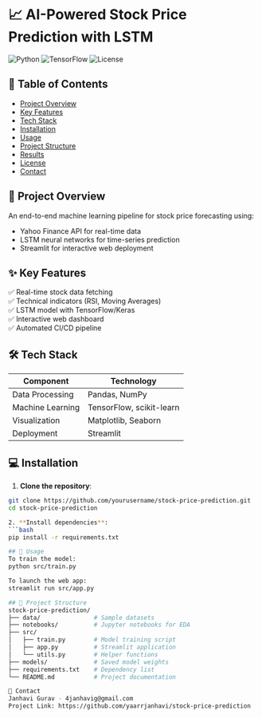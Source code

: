 # 📈 AI-Powered Stock Price Prediction with LSTM

![Python](https://img.shields.io/badge/Python-3.9+-blue)
![TensorFlow](https://img.shields.io/badge/TensorFlow-2.15-orange)
![License](https://img.shields.io/badge/License-MIT-green)

## 📌 Table of Contents
- [Project Overview](#-project-overview)
- [Key Features](#-key-features)
- [Tech Stack](#-tech-stack)
- [Installation](#-installation)
- [Usage](#-usage)
- [Project Structure](#-project-structure)
- [Results](#-results)
- [License](#-license)
- [Contact](#-contact)

## 🌟 Project Overview
An end-to-end machine learning pipeline for stock price forecasting using:
- Yahoo Finance API for real-time data
- LSTM neural networks for time-series prediction
- Streamlit for interactive web deployment

## ✨ Key Features
✅ Real-time stock data fetching  
✅ Technical indicators (RSI, Moving Averages)  
✅ LSTM model with TensorFlow/Keras  
✅ Interactive web dashboard  
✅ Automated CI/CD pipeline  

## 🛠️ Tech Stack
| Component          | Technology |
|--------------------|------------|
| Data Processing    | Pandas, NumPy |
| Machine Learning   | TensorFlow, scikit-learn |
| Visualization      | Matplotlib, Seaborn |
| Deployment         | Streamlit |

## 💻 Installation

1. **Clone the repository**:
```bash
git clone https://github.com/yourusername/stock-price-prediction.git
cd stock-price-prediction

2. **Install dependencies**:
```bash
pip install -r requirements.txt

## 🚀 Usage
To train the model:
python src/train.py

To launch the web app:
streamlit run src/app.py

## 📂 Project Structure
stock-price-prediction/
├── data/               # Sample datasets
├── notebooks/          # Jupyter notebooks for EDA
├── src/
│   ├── train.py        # Model training script
│   ├── app.py          # Streamlit application
│   └── utils.py        # Helper functions
├── models/             # Saved model weights
├── requirements.txt    # Dependency list
└── README.md           # Project documentation

📧 Contact
Janhavi Gurav - 4janhavig@gmail.com
Project Link: https://github.com/yaarrjanhavi/stock-price-prediction
